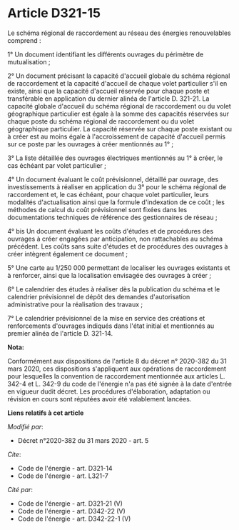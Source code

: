 # Article D321-15

Le schéma régional de raccordement au réseau des énergies renouvelables comprend :

1° Un document identifiant les différents ouvrages du périmètre de mutualisation ;

2° Un document précisant la capacité d'accueil globale du schéma régional de raccordement et la capacité d'accueil de chaque
volet particulier s'il en existe, ainsi que la capacité d'accueil réservée pour chaque poste et transférable en application
du dernier alinéa de l'article D. 321-21. La capacité globale d'accueil du schéma régional de raccordement ou du volet
géographique particulier est égale à la somme des capacités réservées sur chaque poste du schéma régional de raccordement ou
du volet géographique particulier. La capacité réservée sur chaque poste existant ou à créer est au moins égale à
l'accroissement de capacité d'accueil permis sur ce poste par les ouvrages à créer mentionnés au 1° ;

3° La liste détaillée des ouvrages électriques mentionnés au 1° à créer, le cas échéant par volet particulier ;

4° Un document évaluant le coût prévisionnel, détaillé par ouvrage, des investissements à réaliser en application du 3° pour
le schéma régional de raccordement et, le cas échéant, pour chaque volet particulier, leurs modalités d'actualisation ainsi
que la formule d'indexation de ce coût ; les méthodes de calcul du coût prévisionnel sont fixées dans les documentations
techniques de référence des gestionnaires de réseau ;

4° bis Un document évaluant les coûts d'études et de procédures des ouvrages à créer engagées par anticipation, non
rattachables au schéma précédent. Les coûts sans suite d'études et de procédures des ouvrages à créer intègrent également ce
document ;

5° Une carte au 1/250 000 permettant de localiser les ouvrages existants et à renforcer, ainsi que la localisation envisagée
des ouvrages à créer ;

6° Le calendrier des études à réaliser dès la publication du schéma et le calendrier prévisionnel de dépôt des demandes
d'autorisation administrative pour la réalisation des travaux ;

7° Le calendrier prévisionnel de la mise en service des créations et renforcements d'ouvrages indiqués dans l'état initial et
mentionnés au premier alinéa de l'article D. 321-14.

**Nota:**

Conformément aux dispositions de l'article 8 du décret n° 2020-382 du 31 mars 2020, ces dispositions s'appliquent aux
opérations de raccordement pour lesquelles la convention de raccordement mentionnée aux articles L. 342-4 et L. 342-9 du code
de l'énergie n'a pas été signée à la date d'entrée en vigueur dudit décret. Les procédures d'élaboration, adaptation ou
révision en cours sont réputées avoir été valablement lancées.

**Liens relatifs à cet article**

_Modifié par_:

  - Décret n°2020-382 du 31 mars 2020 - art. 5

_Cite_:

  - Code de l'énergie - art. D321-14
  - Code de l'énergie - art. L321-7

_Cité par_:

  - Code de l'énergie - art. D321-21 (V)
  - Code de l'énergie - art. D342-22 (V)
  - Code de l'énergie - art. D342-22-1 (V)
